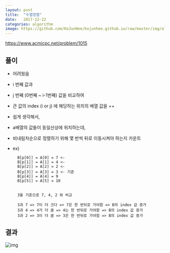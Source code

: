 ```yaml
---
layout: post
title:  "수열정렬"
date:   2017-12-22
categories: algorithm
image: https://github.com/KoJunHee/kojunhee.github.io/raw/master/img/algorithm.png
---
```


<https://www.acmicpc.net/problem/1015>

## 풀이

- 어려웠음

- i 번째 값과 

- j 번쨰 (0번째 ~ i-1번째) 값을 비교하여

- 큰 값의 index (i or j) 에 해당하는 위치의 배열 값을 ++

- 쉽게 생각해서,

- a배열의 값들이 동일선상에 위치하는데,

- 비내림차순으로 정렬하기 위해 몇 번씩 뒤로 이동시켜야 하는지 카운트 

- ex)

		B[p[0]] = A[0] = 7 <-
		B[p[1]] = A[1] = 4 <-
		B[p[2]] = A[2] = 2 <-	
		B[p[3]] = A[3] = 3 <- 기준
		B[p[4]] = A[4] = 9
		B[p[5]] = A[5] = 10
		
		
		3을 기준으로 7, 4, 2 와 비교
		
		3과 7 => 7이 더 크다 => 7은 한 번뒤로 가야함 => B의 index 값 증가
		3과 4 => 4가 더 큼 => 4는 한 번뒤로 가야함 => B의 index 값 증가
		3과 2 => 3이 더 큼 => 3은 한 번뒤로 가야함 => B의 index 값 증가


 
## 결과

![img](https://github.com/KoJunHee/kojunhee.github.io/raw/master/img/수열정렬.png)
